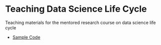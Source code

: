 # Teaching Data Science Life Cycle
Teaching materials for the mentored research course on data science life cycle


* [Sample Code](/sample_code.md)

